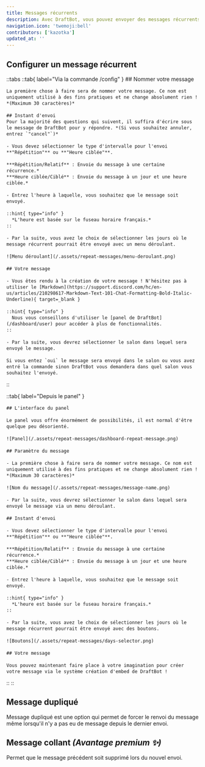 ```yaml
---
title: Messages récurrents
description: Avec DraftBot, vous pouvez envoyer des messages récurrents avec quelques fonctionnalités intéressantes !
navigation.icon: 'twemoji:bell'
contributors: ['kazotka']
updated_at: ''
---
```


## Configurer un message récurrent

::tabs
  ::tab{ label="Via la commande /config" }
    ## Nommer votre message

    La première chose à faire sera de nommer votre message. Ce nom est uniquement utilisé à des fins pratiques et ne change absolument rien ! *(Maximum 30 caractères)*

    ## Instant d'envoi
    Pour la majorité des questions qui suivent, il suffira d'écrire sous le message de DraftBot pour y répondre. *(Si vous souhaitez annuler, entrez `"cancel"`)*

    - Vous devez sélectionner le type d'intervalle pour l'envoi **"Répétition"** ou **"Heure ciblée"**.

    ***Répétition/Relatif** : Envoie du message à une certaine récurrence.*
    ***Heure ciblée/Ciblé** : Envoie du message à un jour et une heure ciblée.*

    - Entrez l'heure à laquelle, vous souhaitez que le message soit envoyé.

    ::hint{ type="info" }
      *L'heure est basée sur le fuseau horaire français.*
    ::

    - Par la suite, vous avez le choix de sélectionner les jours où le message récurrent pourrait être envoyé avec un menu déroulant.

    ![Menu déroulant](/.assets/repeat-messages/menu-deroulant.png)

    ## Votre message

    - Vous êtes rendu à la création de votre message ! N'hésitez pas à utiliser le [Markdown](https://support.discord.com/hc/en-us/articles/210298617-Markdown-Text-101-Chat-Formatting-Bold-Italic-Underline){ target=_blank }

    ::hint{ type="info" }
      Nous vous conseillons d'utiliser le [panel de DraftBot](/dashboard/user) pour accéder à plus de fonctionnalités.
    ::

    - Par la suite, vous devrez sélectionner le salon dans lequel sera envoyé le message.

    Si vous entez `oui` le message sera envoyé dans le salon ou vous avez entré la commande sinon DraftBot vous demandera dans quel salon vous souhaitez l'envoyé.
  ::

  ::tab{ label="Depuis le panel" }

    ## L'interface du panel

    Le panel vous offre énormément de possibilités, il est normal d'être quelque peu désorienté.

    ![Panel](/.assets/repeat-messages/dashboard-repeat-message.png)

    ## Paramètre du message

    - La première chose à faire sera de nommer votre message. Ce nom est uniquement utilisé à des fins pratiques et ne change absolument rien ! *(Maximum 30 caractères)*

    ![Nom du message](/.assets/repeat-messages/message-name.png)

    - Par la suite, vous devrez sélectionner le salon dans lequel sera envoyé le message via un menu déroulant.

    ## Instant d'envoi

    - Vous devez sélectionner le type d'intervalle pour l'envoi **"Répétition"** ou **"Heure ciblée"**.

    ***Répétition/Relatif** : Envoie du message à une certaine récurrence.*
    ***Heure ciblée/Ciblé** : Envoie du message à un jour et une heure ciblée.*

    - Entrez l'heure à laquelle, vous souhaitez que le message soit envoyé.

    ::hint{ type="info" }
      *L'heure est basée sur le fuseau horaire français.*
    ::

    - Par la suite, vous avez le choix de sélectionner les jours où le message récurrent pourrait être envoyé avec des boutons.

    ![Boutons](/.assets/repeat-messages/days-selector.png)

    ## Votre message

    Vous pouvez maintenant faire place à votre imagination pour créer votre message via le système création d'embed de DraftBot !
  ::
::

## Message dupliqué

Message dupliqué est une option qui permet de forcer le renvoi du message même lorsqu'il n'y a pas eu de message depuis le dernier envoi.

## Message collant *(Avantage premium ✨)*

Permet que le message précédent soit supprimé lors du nouvel envoi.